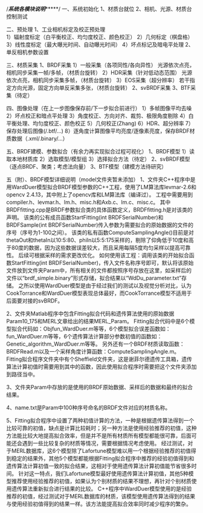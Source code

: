 /*****************************系统各模块说明**********************************/
一、系统初始化
1、材质台就位
2、相机、光源、材质台控制测试

二、预处理
1、工业相机标定及校正预处理	
	1）辐射度标定（白平衡校正、均匀度校正、颜色校正）
	2）几何标定（棋盘格）
	3）线性度标定（最大曝光时间、自动曝光时间）
	4）坏点标记及暗电平处理
2、单反相机参数设置

三、材质采集
1、BRDF采集
	1）一般采集（各项同性/各向异性）
	光源依次点亮，相机同步采集一帧/多帧，（材质台旋转）
	2）HDR采集（针对低动态范围）
	光源依次点亮，相机同步采集多帧，（材质台旋转）
	3）EOS采集（超分辨率）
	若干指定方向光源，固定方向单反采集多张，（材质台旋转）
2、svBRDF采集
3、BTF采集（待定）

四、图像处理（在上一步图像保存前/下一步拟合前进行）
	1）多帧图像平均去噪
	2）坏点校正和暗点平处理
	3）角度校正、方向对齐、裁剪、极限角度剔除
	4）白平衡处理、均匀度校正、颜色校正
	5）几何校正(Zhang)
	6）HDR、超分辨率
	7）保存处理后图像(/.btf/...)
	8）逐角度计算图像平均亮度/逐像素亮度，保存BRDF材质数据（.xml/.binary/...）

五、BRDF建模、参数拟合（有余力再实现拟合过程可视化）
1、BRDF模型
	1）读取本地材质库
	2）选取模型/模型组
	3）选择拟合方法（待定）
2、svBRDF模型（逐点BRDF、聚类；考虑法向量）
3、BTF模型（建模方法待研究）

五（附）、BRDF模型详细说明（model文件夹暂未添加）
1、文件夹C++程序中是用WardDuer模型拟合BRDF模型参数的C++工程，使用了LM算法库levmar-2.6和opencv 2.4.13，其中附上了opencv库和LM算法库（编译过）。
    工程中需要用到compiler.h、levmar.h、lm.h、misc.h和Axb.c、lm.c、misc.c。
    其中BRDFfitting.cpp是BRDF参数拟合类的具体函数定义，BRDFfitting.h是对该类的声明。
    该类的公有成员函数StartFitting(int BRDFSerialNumber)和BRDFSample(int BRDFSerialNumber)传入参数为需要拟合的原始数据的文件的序号（序号为1-100之间）。
    该类的私有函数ComputeSamplingAngle()目前是对thetaOut和thetaIn以10:5:80、phiIn以5:5:175采样的，剔除了仰角低于10度和高于80度的数据，因为这些数据误差较大，而且采用每隔5度均匀采样以提高可靠性。
    后续可根据采样的需求更改优化。
    如何使用该工程：调用该类的开始拟合函数StartFitting(int BRDFSerialNumber)，传入文件名称序号即可，默认将该原始文件放到文件夹Param中，所有相关的文件都按照序号存放在这里，如采样后的文件以“brdf_simple.binary”形式存储，拟合结果以“WdDu_parameter.txt”存储。
    之所以使用WardDuer模型是由于经过我们的测试以及视觉分析对比，认为CookTorrance和WardDuer模型表现总体最好，而CookTorrance模型不适用于后面要对接的svBRDF。

2、文件夹Matlab程序中包含Fitting拟合代码和遗传算法使用的原始数据Param10_175和MERL文章给出的结果MERL_Param。
    Fitting拟合代码中是6个模型拟合代码如：Objfun_WardDuer.m等等，6个模型拟合误差函数如：fun_WardDuer.m等等，6个遗传算法计算部分参数初值的函数如：Genetic_algorithm_WardDuer.m等等。
    另外还有一个BRDF材质读取函数：BRDFRead.m以及一个采样角度计算函数：ComputeSamplingAngle.m。       
    Fitting拟合程序文件夹中有个Sheffield文件夹，这是谢菲尔德遗传工具箱，遗传算法计算初值时需要用到其中的函数，因此使用拟合程序时需要把这个文件夹添加到路径当中。
    

3、文件夹Param中存放的是使用的BRDF原始数据、采样后的数据和最终的拟合结果。


4、name.txt是Param中100种序号命名的BRDF文件对应的材质名称。


5、Fitting拟合程序中设置了两种初值计算的方法，一种是根据遗传算法得到一个比较可靠的初值，缺点是计算比较耗时；另一种方法是使用经验推荐的初值，这种方法能比较大地提高拟合效率，但是并不是所有材质所有模型都能很可靠，后面可能还会遇到一些比较复杂的材质等情况，需要根据情况考虑使用。
    经过测试，对于MERL数据库，这6个模型除了Lafortune模型难以用一个根据经验推荐的初值得到稳定的结果外，其他5个模型都能根据Fitting拟合程序中推荐的经验初值得到和遗传算法计算初值一致的拟合结果，这相对于使用遗传算法计算初值能节省很多时间。
    针对这一特点，我们Lafortune模型最好使用遗传算法计算初值，其他5种模型推荐使用经验推荐的初值，如果认为个别材质的结果不理想，再针对个别材质使用遗传算法重新拟合进行结果的比较。
    C++程序中WardDuer模型使用的是经验推荐的初值，经过测试对于MERL数据库的材质，该模型使用遗传算法得到的结果与使用经验初值得到的结果一样。该方法能提高拟合效率同时减少程序的繁杂。

